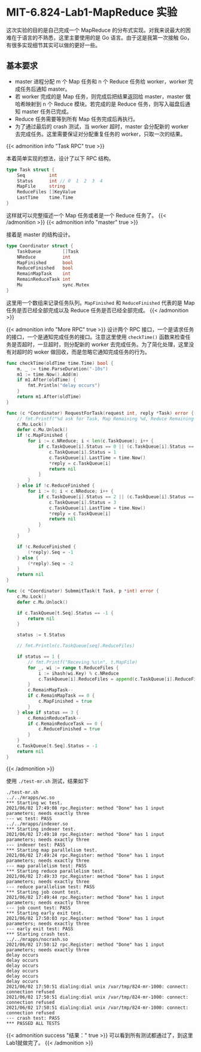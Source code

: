 # MIT-6.824-Lab1-MapReduce 实验


这次实验的目的是自己完成一个 MapReduce 的分布式实现。对我来说最大的困难在于语言的不熟悉，这里主要使用的是 Go 语言。由于这是我第一次接触 Go，有很多实现细节其实可以做的更好一些。

## 基本要求

- master 进程分配 m 个 Map 任务和 n 个 Reduce 任务给 worker，worker 完成任务后通知 master。
- 若 worker 完成的是 Map 任务，则完成后把结果返回给 master，master 做哈希映射到 n 个 Reduce 模块。若完成的是 Reduce 任务，则写入磁盘后通知 master 任务已完成。
- Reduce 任务需要等到所有 Map 任务完成后再执行。
- 为了通过最后的 crash 测试，当 worker 超时，master 会分配新的 worker 去完成任务。这里需要保证对分配重复任务的 worker，只取一次的结果。

{{< admonition info "Task RPC" true >}}

本着简单实现的想法，设计了以下 RPC 结构。

```go
type Task struct {
	Seq         int
	Status      int // 0  1  2  3  4 
	MapFile     string
	ReduceFiles []KeyValue
	LastTime    time.Time
}
```
这样就可以完整描述一个 Map 任务或者是一个 Reduce 任务了。
{{< /admonition >}}
{{< admonition info "master" true >}}

接着是 master 的结构设计。

```go
type Coordinator struct {
	TaskQueue        []Task
	NReduce          int
	MapFinished      bool
	ReduceFinished   bool
	RemainMapTask    int
	RemainReduceTask int
	Mu               sync.Mutex
}
```
这里用一个数组来记录任务队列。`MapFinished` 和 `ReduceFinished` 代表的是 Map 任务是否已经全部完成以及 Reduce 任务是否已经全部完成。
{{< /admonition >}}

{{< admonition info "More RPC" true >}}
设计两个 RPC 接口，一个是请求任务的接口，一个是通知完成任务的接口。注意这里使用 `checkTime()` 函数来检查任务是否超时，一旦超时，则分配新的 worker 去完成任务。为了简化处理，这里没有对超时的 woker 做回收，而是忽略它通知完成任务的行为。

```go
func checkTime(oldTime time.Time) bool {
	m, _ := time.ParseDuration("-10s")
	m1 := time.Now().Add(m)
	if m1.After(oldTime) {
		fmt.Println("delay occurs")
	}
	return m1.After(oldTime)
}

func (c *Coordinator) RequestForTask(request int, reply *Task) error {
	// fmt.Printf("%d ask for Task, Map Remaining %d, Reduce Remaining %d\n", request, c.RemainMapTask, c.RemainReduceTask)
	c.Mu.Lock()
	defer c.Mu.Unlock()
	if !c.MapFinished {
		for i := c.NReduce; i < len(c.TaskQueue); i++ {
			if c.TaskQueue[i].Status == 0 || (c.TaskQueue[i].Status == 1 && checkTime(c.TaskQueue[i].LastTime)){
				c.TaskQueue[i].Status = 1
				c.TaskQueue[i].LastTime = time.Now()
				*reply = c.TaskQueue[i]
				return nil
			}
		}
	} else if !c.ReduceFinished {
		for i := 0; i < c.NReduce; i++ {
			if c.TaskQueue[i].Status == 2 || (c.TaskQueue[i].Status == 3 && checkTime(c.TaskQueue[i].LastTime)) {
				c.TaskQueue[i].Status = 3
				c.TaskQueue[i].LastTime = time.Now()
				*reply = c.TaskQueue[i]
				return nil
			}
		}
	}

	if !c.ReduceFinished {
		(*reply).Seq = -1
	} else {
		(*reply).Seq = -2
	}
	return nil
}

func (c *Coordinator) SubmmitTask(t Task, p *int) error {
	c.Mu.Lock()
	defer c.Mu.Unlock()

	if c.TaskQueue[t.Seq].Status == -1 {
		return nil
	}

	status := t.Status

	// fmt.Println(c.TaskQueue[seq].ReduceFiles)

	if status == 1 {
		// fmt.Printf("Receving %s\n", t.MapFile)
		for _, wi := range t.ReduceFiles {
			i := ihash(wi.Key) % c.NReduce
			c.TaskQueue[i].ReduceFiles = append(c.TaskQueue[i].ReduceFiles, wi)
		}
		c.RemainMapTask--
		if c.RemainMapTask == 0 {
			c.MapFinished = true
		}
	} else if status == 3 {
		c.RemainReduceTask--
		if c.RemainReduceTask == 0 {
			c.ReduceFinished = true
		}
	}
	c.TaskQueue[t.Seq].Status = -1
	return nil
}
```
{{< /admonition >}}

使用 `./test-mr.sh` 测试，结果如下

```
./test-mr.sh
../../mrapps/wc.so
*** Starting wc test.
2021/06/02 17:49:08 rpc.Register: method "Done" has 1 input parameters; needs exactly three
--- wc test: PASS
../../mrapps/indexer.so
*** Starting indexer test.
2021/06/02 17:49:18 rpc.Register: method "Done" has 1 input parameters; needs exactly three
--- indexer test: PASS
*** Starting map parallelism test.
2021/06/02 17:49:24 rpc.Register: method "Done" has 1 input parameters; needs exactly three
--- map parallelism test: PASS
*** Starting reduce parallelism test.
2021/06/02 17:49:33 rpc.Register: method "Done" has 1 input parameters; needs exactly three
--- reduce parallelism test: PASS
*** Starting job count test.
2021/06/02 17:49:44 rpc.Register: method "Done" has 1 input parameters; needs exactly three
--- job count test: PASS
*** Starting early exit test.
2021/06/02 17:50:03 rpc.Register: method "Done" has 1 input parameters; needs exactly three
--- early exit test: PASS
*** Starting crash test.
../../mrapps/nocrash.so
2021/06/02 17:50:12 rpc.Register: method "Done" has 1 input parameters; needs exactly three
delay occurs
delay occurs
delay occurs
delay occurs
delay occurs
delay occurs
2021/06/02 17:50:51 dialing:dial unix /var/tmp/824-mr-1000: connect: connection refused
2021/06/02 17:50:51 dialing:dial unix /var/tmp/824-mr-1000: connect: connection refused
2021/06/02 17:50:51 dialing:dial unix /var/tmp/824-mr-1000: connect: connection refused
--- crash test: PASS
*** PASSED ALL TESTS
```

{{< admonition success "结果：" true >}}
可以看到所有测试都通过了，到这里Lab1就做完了。
{{< /admonition >}}

